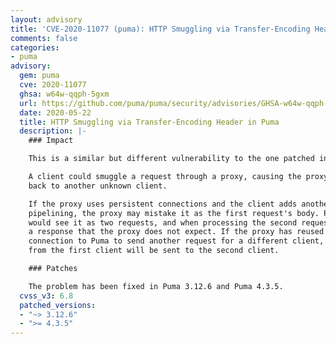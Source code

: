 ```yaml
---
layout: advisory
title: 'CVE-2020-11077 (puma): HTTP Smuggling via Transfer-Encoding Header in Puma'
comments: false
categories:
- puma
advisory:
  gem: puma
  cve: 2020-11077
  ghsa: w64w-qqph-5gxm
  url: https://github.com/puma/puma/security/advisories/GHSA-w64w-qqph-5gxm
  date: 2020-05-22
  title: HTTP Smuggling via Transfer-Encoding Header in Puma
  description: |-
    ### Impact

    This is a similar but different vulnerability to the one patched in 3.12.5 and 4.3.4.

    A client could smuggle a request through a proxy, causing the proxy to send a response
    back to another unknown client.

    If the proxy uses persistent connections and the client adds another request in via HTTP
    pipelining, the proxy may mistake it as the first request's body. Puma, however,
    would see it as two requests, and when processing the second request, send back
    a response that the proxy does not expect. If the proxy has reused the persistent
    connection to Puma to send another request for a different client, the second response
    from the first client will be sent to the second client.

    ### Patches

    The problem has been fixed in Puma 3.12.6 and Puma 4.3.5.
  cvss_v3: 6.8
  patched_versions:
  - "~> 3.12.6"
  - ">= 4.3.5"
---
```

